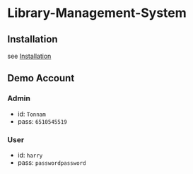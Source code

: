 # Library-Management-System
## Installation 
see [Installation](https://github.com/tnnpp/ku-polls/blob/main/Installation.md)

## Demo Account 
### Admin
* id: `Tonnam`
* pass: `6510545519`
### User
* id: `harry`
* pass: `passwordpassword`